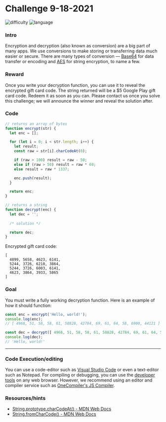 # Challenge 9-18-2021
![difficulty](https://img.shields.io/badge/Difficulty-Easy-brightgreen)
![language](https://badges.aleen42.com/src/javascript.svg)

### Intro

Encryption and decryption (also known as conversion) are a big part of many apps. We use conversions to make storing or transferring data much easier or secure. There are many types of conversion — [Base64](https://en.wikipedia.org/wiki/Base64) for data transfer or encoding and [AES](https://en.wikipedia.org/wiki/Advanced_Encryption_Standard) for string encryption, to name a few.

### Reward

Once you write your decryption function, you can use it to reveal the encrypted gift card code. The string returned will be a $5 Google Play gift card code. Redeem it as soon as you can. Please contact us once you solve this challenge; we will announce the winner and reveal the solution after.

### Code

```js
// returns an array of bytes
function encrypt(str) {
  let enc = [];

  for (let i = 0; i < str.length; i++) {
    let result;
    const raw = str[i].charCodeAt(0);

    if (raw > 100) result = raw - 50;
    else if (raw > 50) result = raw * 69;
    else result = raw * 1337;

    enc.push(result);
  }

  return enc;
}

// returns a string
function decrypt(enc) {
  let dec = '';
  
  /* solution */

  return dec;
}
```

Encrypted gift card code:
```
[
  4899, 5658, 4623, 6141,
  5244, 3726, 6210, 3864,
  5244, 3726, 6003, 6141,
  4623, 3864, 3933, 5865
]
```

### Goal

You must write a fully working decryption function. Here is an example of how it should function:

```js
const enc = encrypt('Hello, world!');
console.log(enc);
// [ 4968, 51, 58, 58, 61, 58828, 42784, 69, 61, 64, 58, 6900, 44121 ]

const dec = decrypt([ 4968, 51, 58, 58, 61, 58828, 42784, 69, 61, 64, 58, 6900, 44121 ]);
console.log(dec);
// 'Hello, world!'
```

---

### Code Execution/editing

You can use a code-editor such as [Visual Studio Code](https://code.visualstudio.com/) or even a text-editor such as Notepad. For compiling or debugging, you can use the [developer tools](https://balsamiq.com/support/faqs/browserconsole/) on any web browser. However, we recommend using an editor and compiler service such as [OneCompiler's JS Compiler](https://onecompiler.com/javascript/).

### Resources/hints

- [String.prototype.charCodeAt() - MDN Web Docs](https://developer.mozilla.org/en-US/docs/Web/JavaScript/Reference/Global_Objects/String/charCodeAt)
- [String.fromCharCode() - MDN Web Docs](https://developer.mozilla.org/en-US/docs/Web/JavaScript/Reference/Global_Objects/String/fromCharCode)
